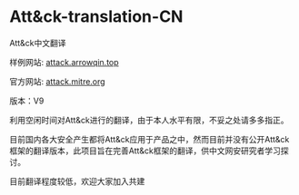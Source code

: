 # Att&amp;ck-translation-CN

Att&amp;ck中文翻译 

样例网站: [attack.arrowqin.top](https://attack.arrowqin.top)

官方网站: [attack.mitre.org](https://attack.mitre.org)

版本：V9

利用空闲时间对Att&ck进行的翻译，由于本人水平有限，不妥之处请多多指正。

目前国内各大安全产生都将Att&ck应用于产品之中，然而目前并没有公开Att&ck框架的翻译版本，此项目旨在完善Att&ck框架的翻译，供中文网安研究者学习探讨。

目前翻译程度较低，欢迎大家加入共建

